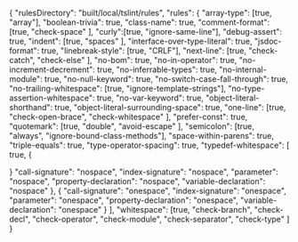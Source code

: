 {
 "rulesDirectory": "built/local/tslint/rules",
    "rules": {
        "array-type": [true, "array"],
        "boolean-trivia": true,
        "class-name": true,
        "comment-format": [true,
            "check-space"
        ],
        "curly":[true, "ignore-same-line"],
        "debug-assert": true,
        "indent": [true,
            "spaces"
        ],
        "interface-over-type-literal": true,
        "jsdoc-format": true,
        "linebreak-style": [true, "CRLF"],
        "next-line": [true,
            "check-catch",
            "check-else"
        ],
        "no-bom": true,
        "no-in-operator": true,
        "no-increment-decrement": true,
        "no-inferrable-types": true,
        "no-internal-module": true,
        "no-null-keyword": true,
        "no-switch-case-fall-through": true,
        "no-trailing-whitespace": [true, "ignore-template-strings"],
        "no-type-assertion-whitespace": true,
        "no-var-keyword": true,
        "object-literal-shorthand": true,
        "object-literal-surrounding-space": true,
        "one-line": [true,
            "check-open-brace",
            "check-whitespace"
        ],
        "prefer-const": true,
        "quotemark": [true,
            "double",
            "avoid-escape"
        ],
        "semicolon": [true, "always", "ignore-bound-class-methods"],
        "space-within-parens": true,
        "triple-equals": true,
        "type-operator-spacing": true,
        "typedef-whitespace": [
            true,
            {
            

}
                "call-signature": "nospace",
                "index-signature": "nospace",
                "parameter": "nospace",
                "property-declaration": "nospace",
                "variable-declaration": "nospace"
            },
            {
                "call-signature": "onespace",
                "index-signature": "onespace",
                "parameter": "onespace",
                "property-declaration": "onespace",
                "variable-declaration": "onespace"
            }
        ],
        "whitespace": [true,
            "check-branch",
            "check-decl",
            "check-operator",
            "check-module",
            "check-separator",
            "check-type"
        ]
	}

